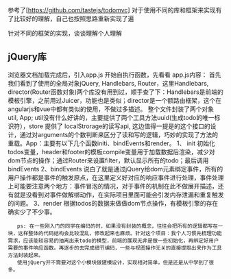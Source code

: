 参考了[https://github.com/tastejs/todomvc] 对于使用不同的库和框架来实现有了比较好的理解，自己也按照思路重新实现了遍

针对不同的框架的实现，谈谈理解个人理解

## jQuery库

 浏览器文档加载完成后，引入app.js 开始自执行函数，先看看 app.js内容：
        首先我们看到了使用的全局对象jQuery, Handlebars, Router，这里Handlebars, director(Router函数对象)两个库没有用到过，顺手查了下：Handlebars是前端的模板引擎，之前用过Juicer，功能也是类似；director是一个额路由框架，这个在angularjs和vue中都有类似的使用，不做过多描述。
        整个文件封装了两个对象util, App; util没有什么好讲的，主要提供了两个工具方法uuid(生成todo的唯一标识符），store 提供了 localStrorage的读写api, 这边值得一提是的这个接口的设计，通过对arguments的个数判断来区分了读和写的逻辑，巧妙的实现了方法的重载。App：主要有以下几个函数initi、bindEvents和render。
       1、 init
       初始化todos变量，header和footer的模板compile变量用于加载数据后渲染，减少对dom节点的操作；通过Router来设置filter，默认显示所有的todo；最后调用bindEvents
       2、bindEvents
      说白了就是通过jQuery给dom元素绑定事件，所有的用户操作都是事件的触发原点，在这里定义好对应的响应事件进行处理，事件处理上可能要注意两个地方：事件冒泡的情况，对于事件的机制在此不做展开描述，还有就是没看到对事件做解绑动作，在实际项目里面可能会引发内存泄漏和重复触发的问题。
       3、render
        根据todos的数据来做做dom节点操作，有模板引擎的存在确实少了不少事。

       ps: 在一些刚入门的同学在编码的时，如果没有封装的概念，往往会把所有的逻辑都写在一块，这样整体的代码结构会比较混乱，修改起来也麻烦。针对这个项目：我个人习惯先梳理功能需求，应该能较容易的抽离出来todo的模型，前端的展现无非是做一些初始化，再绑定好用户需要的事件响应函数。再逐步的去完成细节编码，一些与视图操作无关的直接提取出来作为工具方法封装起来。
       使用jQuery并不需要对这个小模块做建模设计，实现相对简单，但是还是从中学到了很多。


